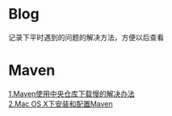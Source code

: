 # Blog
记录下平时遇到的问题的解决方法，方便以后查看

# Maven

[1.Maven使用中央仓库下载慢的解决办法](https://github.com/VitasYuan/Blog/blob/master/maven/Maven%E4%BD%BF%E7%94%A8%E4%B8%AD%E5%A4%AE%E4%BB%93%E5%BA%93%E4%B8%8B%E8%BD%BD%E6%85%A2%E7%9A%84%E8%A7%A3%E5%86%B3%E5%8A%9E%E6%B3%95.md "title")  
[2.Mac OS X下安装和配置Maven](https://github.com/VitasYuan/Blog/blob/master/maven/Mac%20OS%20X%E4%B8%8B%E5%AE%89%E8%A3%85%E5%92%8C%E9%85%8D%E7%BD%AEMaven.md "title")
